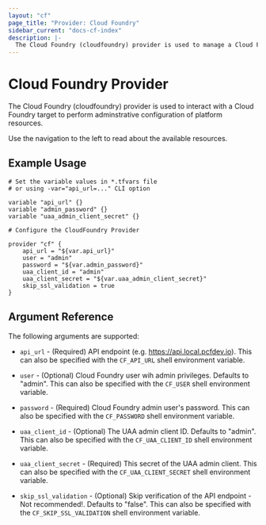 ```yaml
---
layout: "cf"
page_title: "Provider: Cloud Foundry"
sidebar_current: "docs-cf-index"
description: |-
  The Cloud Foundry (cloudfoundry) provider is used to manage a Cloud Foundry environment. The provider needs to be configured with the proper credentials before it can be used.
---
```


# Cloud Foundry Provider

The Cloud Foundry (cloudfoundry) provider is used to interact with a
Cloud Foundry target to perform adminstrative configuration of platform 
resources.

Use the navigation to the left to read about the available resources.

## Example Usage

```
# Set the variable values in *.tfvars file
# or using -var="api_url=..." CLI option

variable "api_url" {}
variable "admin_password" {}
variable "uaa_admin_client_secret" {}

# Configure the CloudFoundry Provider

provider "cf" {
    api_url = "${var.api_url}"
    user = "admin"
    password = "${var.admin_password}"
    uaa_client_id = "admin"
    uaa_client_secret = "${var.uaa_admin_client_secret}"
    skip_ssl_validation = true
}
```

## Argument Reference

The following arguments are supported:

* `api_url` - (Required) API endpoint (e.g. https://api.local.pcfdev.io). This can also be specified
  with the `CF_API_URL` shell environment variable.

* `user` - (Optional) Cloud Foundry user wih admin privileges. Defaults to "admin". This can also be specified
  with the `CF_USER` shell environment variable.

* `password` - (Required) Cloud Foundry admin user's password. This can also be specified
  with the `CF_PASSWORD` shell environment variable.

* `uaa_client_id` - (Optional) The UAA admin client ID. Defaults to "admin". This can also be specified
  with the `CF_UAA_CLIENT_ID` shell environment variable.

* `uaa_client_secret` - (Required) This secret of the UAA admin client. This can also be specified
  with the `CF_UAA_CLIENT_SECRET` shell environment variable.

* `skip_ssl_validation` - (Optional) Skip verification of the API endpoint - Not recommended!. Defaults to "false". This can also be specified
  with the `CF_SKIP_SSL_VALIDATION` shell environment variable.
